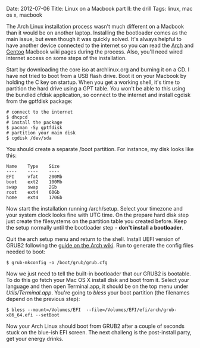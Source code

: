 Date: 2012-07-06
Title: Linux on a Macbook part II: the drill
Tags: linux, mac os x, macbook

The Arch Linux installation process wasn't much different on a Macbook than it would be on another laptop.
Installing the bootloader comes as the main issue, but even though it was quickly solved. It's always helpful
to have another device connected to the internet so you can read the [Arch](https://wiki.archlinux.org/index.php/MacBook) 
and [Gentoo](http://en.gentoo-wiki.com/wiki/Apple_Macbook) Macbook wiki pages during the process.
Also, you'll need wired internet access on some steps of the installation.

Start by downloading the core iso at archlinux.org and burning it on a CD. 
I have not tried to boot from a USB flash drive. Boot it on your Macbook by holding the C key on startup.
When you get a working shell, it's time to partition the hard drive using a GPT table. You won't be able
to this using the bundled cfdisk application, so connect to the internet and install cgdisk from the gptfdisk package:

    # connect to the internet
    $ dhcpcd
    # install the package
    $ pacman -Sy gptfdisk
    # partition your main disk
    $ cgdisk /dev/sda

You should create a separate /boot partition. For instance, my disk looks like this:

    Name	Type	Size 
    ----	----	----
    EFI		vfat	200Mb
    boot	ext2	100Mb
    swap	swap	2Gb
    root	ext4	60Gb
    home	ext4	170Gb

Now start the installation running /arch/setup. Select your timezone and your system clock looks fine with UTC time.
On the prepare hard disk step just create the filesystems on the partition table you created before.
Keep the setup normally until the bootloader step - __don't install a bootloader__.

Quit the arch setup menu and return to the shell. Install UEFI version of GRUB2 following the 
[guide on the Arch wiki](https://wiki.archlinux.org/index.php/Grub2). Run to generate the config files needed to boot:

    $ grub-mkconfig -o /boot/grub/grub.cfg

Now we just need to tell the built-in bootloader that our GRUB2 is bootable. 
To do this go fetch your Mac OS X install disk and boot from it. Select your
language and then open Terminal.app, it should be on the top menu under _Utils/Terminal.app_.
You're going to _bless_ your boot partition (the filenames depend on the previous step):

    $ bless --mount=/Volumes/EFI  --file=/Volumes/EFI/efi/arch/grub-x86_64.efi --setBoot

Now your Arch Linux should boot from GRUB2 after a couple of seconds stuck on the blue-ish EFI screen.
The next challeng is the post-install party, get your energy drinks.
